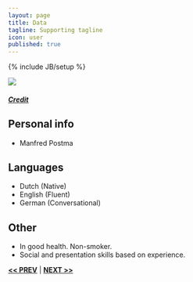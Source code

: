 ```yaml
---
layout: page
title: Data
tagline: Supporting tagline
icon: user
published: true
---
```



{% include JB/setup %}

<a href="https://www.flickr.com/photos/ilbuc/5052298772" title="View photo on Flickr" target="_blank"><img src="https://farm5.staticflickr.com/4086/5052298772_9805764d5f_b.jpg"></a><br />
<h5><a href="https://www.flickr.com/people/ilbuc/" title="View user on Flickr" target="_blank">Credit</a></h5>

## Personal info
- Manfred Postma


## Languages

- Dutch (Native)
- English (Fluent)
- German (Conversational)


## Other

- In good health. Non-smoker.
- Social and presentation skills based on experience.

<a href="/#top" title="Home"><b><< PREV</b></a> &#124; <a href="/work.html#top" title="Work"><b>NEXT >></b></a>
